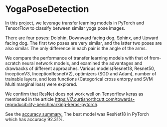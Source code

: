 # YogaPoseDetection

In this project, we leverage transfer learning models in PyTorch and TensorFlow to classify between similar yoga pose images.

There are four poses: Dolphin, Downward facing dog, Sphinx, and Upward facing dog. 
The first two poses are very similar, and the latter two poses are also similar. 
The only difference in each pair is the angle of the arms. 

We compare the performance of transfer learning models with that of from-scratch neural network models, and examined
the advantages and drawbacks of different approaches. Various models(Resnet18, Resnet50, InceptionV3, InceptionResnetV2), optimizers (SGD and Adam), number of trainable layers, and loss functions (Categorical cross entorpy and SVM Multi marginal loss) were explored. 

We confirm that ResNet does not work well on Tensorflow keras as mentioned in the article
https://l7.curtisnorthcutt.com/towards-reproducibility-benchmarking-keras-pytorch. 

See the [accuracy summary.](https://github.com/euniceky/YogaPoseDetection/blob/master/AccuracySummary.pdf) The best model was ResNet18 in PyTorch which has accuracy 92.31%. 

